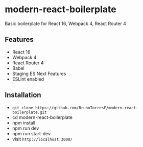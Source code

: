 # modern-react-boilerplate
Basic boilerplate for React 16, Webpack 4, React Router 4

## Features

* React 16
* Webpack 4
* React Router 4
* Babel
* Staging ES Next Features
* ESLint enabled

## Installation

* `git clone https://github.com/BrunoTorresF/modern-react-boilerplate.git`
* cd modern-react-boilerplate
* npm install
* npm run dev
* npm run start-dev
* visit `http://localhost:3000/`
